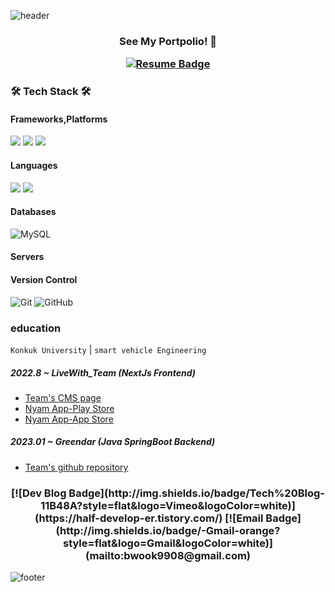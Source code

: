 ![header](https://capsule-render.vercel.app/api?type=transparent&color=gradient&height=200&section=header&text=Speculating%Wook&fontSize=50&fontColor=2E8B57)

<div>


<h3 align="center">
 See My Portpolio! 🥰

[![Resume Badge](http://img.shields.io/badge/-Portpolio-green?style=flat&logo=notion&logoColor=white)](https://outlu.notion.site/portfolio-b66d2b6d15544a34a75028a36f84f3c6)</h3>


### 🛠 Tech Stack 🛠
#### Frameworks,Platforms
<p>

  <img src="https://img.shields.io/badge/Spring-6DB33F?style=for-the-badge&logo=Spring&logoColor=white"/>

 <img src="https://img.shields.io/badge/Spring Boot-6DB33F.svg?&style=for-the-badge&logo=Spring Boot&logoColor=white"/>
   <img src="https://img.shields.io/badge/nextjs-000000.svg?style=for-the-badge&logo=nextjs&logoColor=white"/>
</p>


#### Languages
<p>
    <img src="https://img.shields.io/badge/java-007396?style=for-the-badge&logo=java&logoColor=white"/> 
    <img src="https://img.shields.io/badge/javaScript-F7DF1E?style=for-the-badge&logo=javascript&logoColor=white"/> 
</p>


#### Databases
![MySQL](https://img.shields.io/badge/mysql-4479A1?style=for-the-badge&logo=mysql&logoColor=white)


#### Servers



#### Version Control
![Git](https://img.shields.io/badge/git-%23F05033.svg?style=for-the-badge&logo=git&logoColor=white)
![GitHub](https://img.shields.io/badge/github-%23121011.svg?style=for-the-badge&logo=github&logoColor=white)


### education
`Konkuk University` | `smart vehicle Engineering`



##### 2022.8 ~ LiveWith_Team (NextJs Frontend) 
- [Team's CMS page](https://cms.livewithtogether.com/authentication/login?returnUrl=%2F)
- [Nyam App-Play Store](https://play.google.com/store/apps/details?id=com.livewithtogether.nyam)
- [Nyam App-App Store](https://apps.apple.com/kr/app/%EB%83%A0-nyam/id6443465109)


##### 2023.01 ~ Greendar (Java SpringBoot Backend) 
- [Team's github repository](https://github.com/Team-Greendar/GreendarServer)

<h3 align="center">[![Dev Blog Badge](http://img.shields.io/badge/Tech%20Blog-11B48A?style=flat&logo=Vimeo&logoColor=white)](https://half-develop-er.tistory.com/) [![Email Badge](http://img.shields.io/badge/-Gmail-orange?style=flat&logo=Gmail&logoColor=white)](mailto:bwook9908@gmail.com)</h3>


![footer](https://capsule-render.vercel.app/api?type=waving&color=2E8B57&height=200&section=footer)
</div>

